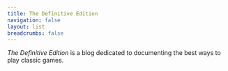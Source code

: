 ```yaml
---
title: The Definitive Edition
navigation: false
layout: list
breadcrumbs: false
---
```


_The Definitive Edition_ is a blog dedicated to documenting the best ways to play classic games.
